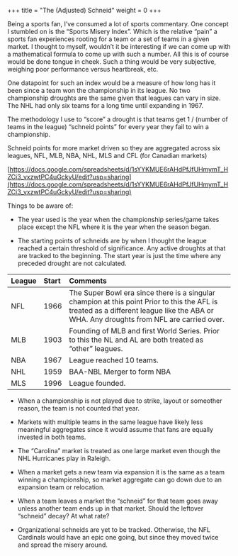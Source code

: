 +++
title = "The (Adjusted) Schneid"
weight = 0
+++

Being a sports fan, I’ve consumed a lot of sports commentary. One concept I stumbled on is the “Sports Misery Index”. Which is the relative “pain” a sports fan experiences rooting for a team or a set of teams in a given market. I thought to myself, wouldn’t it be interesting if we can come up with a mathematical formula to come up with such a number. All this is of course would be done tongue in cheek. Such a thing would be very subjective, weighing poor performance versus heartbreak, etc.

One datapoint for such an index would be a measure of how long has it been since a team won the championship in its league. No two championship droughts are the same given that leagues can vary in size. The NHL had only six teams for a long time until expanding in 1967. 

The methodology I use to “score” a drought is that teams  get 1 / (number of teams in the league) “schneid points” for every year they fail to win a championship.

Schneid points for more market driven so they are aggregated across six leagues, NFL, MLB, NBA, NHL, MLS and CFL (for Canadian markets)

 [https://docs.google.com/spreadsheets/d/1sYYKMUE6rAHdPfJfUHmymT_HZCi3_vxzwtPC4uGckyU/edit?usp=sharing](https://docs.google.com/spreadsheets/d/1sYYKMUE6rAHdPfJfUHmymT_HZCi3_vxzwtPC4uGckyU/edit?usp=sharing)


Things to be aware of:

- The year used is the year when the championship series/game takes place except the NFL where it is the year when the season began.

- The starting points of schneids are by when I thought the league reached a certain threshold of significance. Any active droughts at that are tracked to the beginning. The start year is just the time where any preceded drought are not calculated.


|League|Start|Comments|
|:-|:-|:-|
|NFL|1966|The Super Bowl era since there is a singular champion at this point Prior to this the AFL is treated as a different league like the ABA or WHA. Any droughts from NFL are carried over.|
|MLB|1903|Founding of MLB and first World Series. Prior to this the NL and AL are both treated as “other” leagues.|
|NBA|1967|League reached 10 teams.|
|NHL|1959|BAA-NBL Merger to form NBA|
|MLS|1996|League founded.|

- When a championship is not played due to strike, layout or someother reason, the team is not counted that year. 

- Markets with multiple teams in the same league have likely less meaningful aggregates since it would assume that fans are equally invested in both teams.

- The “Carolina” market is treated as one large market even though the NHL Hurricanes play in Raleigh.

- When a market gets a new team via expansion it is the same as a team winning a championship, so market aggregate can go down due to an expansion team or relocation.

- When a team leaves a market the “schneid” for that team goes away unless another team ends up in that market. Should the leftover “schneid” decay? At what rate?

- Organizational schneids are yet to be tracked. Otherwise, the NFL Cardinals would have an epic one going, but since they moved twice and spread the misery around.
